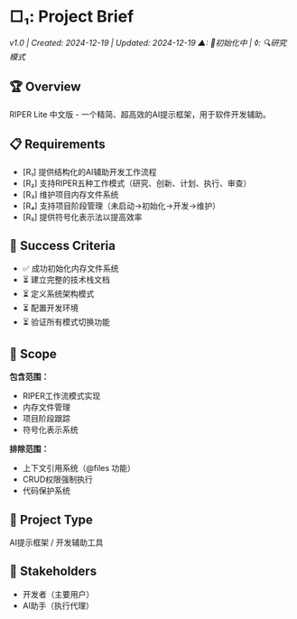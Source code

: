 # □₁: Project Brief
*v1.0 | Created: 2024-12-19 | Updated: 2024-12-19*
*▲: 🚧初始化中 | ◊: 🔍研究模式*

## 🏆 Overview
RIPER Lite 中文版 - 一个精简、超高效的AI提示框架，用于软件开发辅助。

## 📋 Requirements
- [R₁] 提供结构化的AI辅助开发工作流程
- [R₂] 支持RIPER五种工作模式（研究、创新、计划、执行、审查）
- [R₃] 维护项目内存文件系统
- [R₄] 支持项目阶段管理（未启动→初始化→开发→维护）
- [R₅] 提供符号化表示法以提高效率

## 🎯 Success Criteria
- ✅ 成功初始化内存文件系统
- ⏳ 建立完整的技术栈文档
- ⏳ 定义系统架构模式
- ⏳ 配置开发环境
- ⏳ 验证所有模式切换功能

## 📏 Scope
**包含范围：**
- RIPER工作流模式实现
- 内存文件管理
- 项目阶段跟踪
- 符号化表示系统

**排除范围：**
- 上下文引用系统（@files 功能）
- CRUD权限强制执行
- 代码保护系统

## 🚀 Project Type
AI提示框架 / 开发辅助工具

## 👥 Stakeholders
- 开发者（主要用户）
- AI助手（执行代理）
